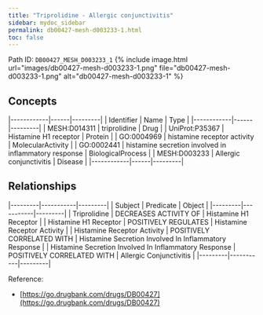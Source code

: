 ```yaml
---
title: "Triprolidine - Allergic conjunctivitis"
sidebar: mydoc_sidebar
permalink: db00427-mesh-d003233-1.html
toc: false 
---
```



Path ID: `DB00427_MESH_D003233_1`
{% include image.html url="images/db00427-mesh-d003233-1.png" file="db00427-mesh-d003233-1.png" alt="db00427-mesh-d003233-1" %}

## Concepts

|------------|------|---------|
| Identifier | Name | Type    |
|------------|------|---------|
| MESH:D014311 | triprolidine | Drug |
| UniProt:P35367 | Histamine H1 receptor | Protein |
| GO:0004969 | histamine receptor activity | MolecularActivity |
| GO:0002441 | histamine secretion involved in inflammatory response | BiologicalProcess |
| MESH:D003233 | Allergic conjunctivitis | Disease |
|------------|------|---------|

## Relationships

|---------|-----------|---------|
| Subject | Predicate | Object  |
|---------|-----------|---------|
| Triprolidine | DECREASES ACTIVITY OF | Histamine H1 Receptor |
| Histamine H1 Receptor | POSITIVELY REGULATES | Histamine Receptor Activity |
| Histamine Receptor Activity | POSITIVELY CORRELATED WITH | Histamine Secretion Involved In Inflammatory Response |
| Histamine Secretion Involved In Inflammatory Response | POSITIVELY CORRELATED WITH | Allergic Conjunctivitis |
|---------|-----------|---------|

Reference: 
  - [https://go.drugbank.com/drugs/DB00427](https://go.drugbank.com/drugs/DB00427)
